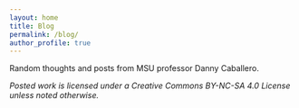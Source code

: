 ```yaml
---
layout: home
title: Blog
permalink: /blog/
author_profile: true
---
```


Random thoughts and posts from MSU professor Danny Caballero.

*Posted work is licensed under a Creative Commons BY-NC-SA 4.0 License unless noted otherwise.*
